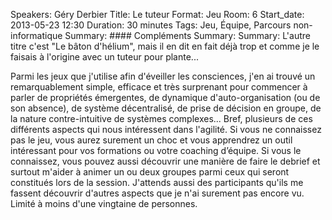 Speakers: Géry Derbier
Title: Le tuteur
Format: Jeu
Room: 6
Start_date: 2013-05-23 12:30
Duration: 30 minutes
Tags: Jeu, Équipe, Parcours non-informatique
Summary: #### Compléments
Summary: 
Summary: L'autre titre c'est "Le bâton d'hélium", mais il en dit en fait déjà trop et comme je le faisais à l'origine avec un tuteur pour plante...

Parmi les jeux que j'utilise afin d'éveiller les consciences, j'en ai trouvé un remarquablement simple, efficace et très surprenant pour commencer à parler de propriétés émergentes, de dynamique d'auto-organisation (ou de son absence), de système décentralisé, de prise de décision en groupe, de la nature contre-intuitive de systèmes complexes...
Bref, plusieurs de ces différents aspects qui nous intéressent dans l'agilité.
Si vous ne connaissez pas le jeu, vous aurez surement un choc et vous apprendrez un outil intéressant pour vos formations ou votre coaching d’équipe.
Si vous le connaissez, vous pouvez aussi découvrir une manière de faire le debrief et surtout m'aider à animer un ou deux groupes parmi ceux qui seront constitués lors de la session.
J'attends aussi des participants qu'ils me fassent découvrir d'autres aspects que je n'ai surement pas encore vu.
Limité à moins d'une vingtaine de personnes. 

